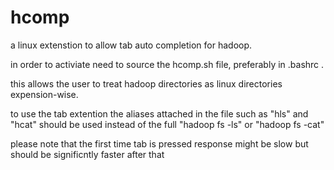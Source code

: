 hcomp
=====

a linux extenstion to allow tab auto completion for hadoop.

in order to activiate need to source the hcomp.sh file, preferably in .bashrc .

this allows the user to treat hadoop directories as linux directories  expension-wise.

to use the tab extention the  aliases attached in the file such as "hls" and "hcat" should be used instead of the full "hadoop fs -ls" or "hadoop fs -cat"

please note that the first time tab is pressed response might be slow but should be significntly faster after that
